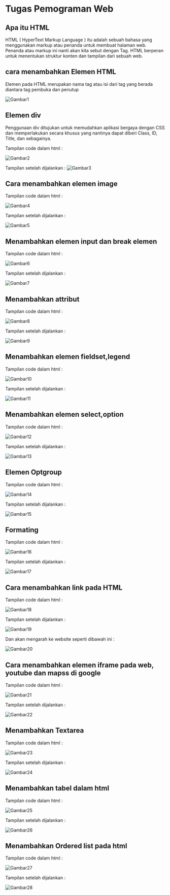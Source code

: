 # Tugas Pemograman Web
## Apa itu HTML
HTML ( HyperText Markup Language ) itu adalah sebuah bahasa yang menggunakan markup atau penanda
untuk membuat halaman web. Penanda atau markup ini nanti akan kita sebut dengan Tag.
HTML berperan untuk menentukan struktur konten dan tampilan dari sebuah web.

## cara menambahkan Elemen HTML
Elemen pada HTML merupakan nama tag atau isi dari tag yang berada diantara tag pembuka dan penutup<p>
![Gambar1](img1.png)
## Elemen div
Penggunaan div ditujukan untuk memudahkan aplikasi bergaya dengan CSS dan memperlakukan
secara khusus yang nantinya dapat diberi Class, ID, Title, dan sebagainya.<p>
Tampilan code dalam html : <p>
![Gambar2](img2.png) <p>
Tampilan setelah dijalankan :
![Gambar3](img3.png) <p>
## Cara menambahkan elemen image
Tampilan code dalam html : <p>
![Gambar4](img4.png) <p>
Tampilan setelah dijalankan : <p>
![Gambar5](img5.png) <p>
## Menambahkan elemen input dan break elemen
Tampilan code dalam html : <p>
![Gambar6](img6.png) <p>
Tampilan setelah dijalankan : <p>
![Gambar7](img7.png) <p>
## Menambahkan attribut
Tampilan code dalam html : <p>
![Gambar8](img8.png) <p>
Tampilan setelah dijalankan : <p>
![Gambar9](img9.png) <p>
## Menambahkan elemen fieldset,legend
Tampilan code dalam html : <p>
![Gambar10](img10.png) <p>
Tampilan setelah dijalankan : <P>
![Gambar11](img11.png) <p>
## Menambahkan elemen select,option
Tampilan code dalam html : <p>
![Gambar12](img12.png) <p>
Tampilan setelah dijalankan : <p>
![Gambar13](img13.png) <p>
## Elemen Optgroup
Tampilan code dalam html : <p>
![Gambar14](img14.png) <p>
Tampilan setelah dijalankan : <p>
![Gambar15](img15.png) <p>
## Formating
Tampilan code dalam html : <p>
![Gambar16](img16.png) <p>
Tampilan setelah dijalankan :<p>
![Gambar17](img17.png) <p>
## Cara menambahkan link pada HTML
Tampilan code dalam html : <p>
![Gambar18](img18.png) <p>
Tampilan setelah dijalankan :<p>
![Gambar19](img19.png) <p>
Dan akan mengarah ke website seperti dibawah ini : <p>
![Gambar20](img20.png) <p>
## Cara menambahkan elemen iframe pada web, youtube dan mapss di google
Tampilan code dalam html : <p>
![Gambar21](img21.png) <p>
Tampilan setelah dijalankan : <p>
![Gambar22](img22.png) <p>
##  Menambahkan Textarea
Tampilan code dalam html : <p>
![Gambar23](img23.png) <p>
Tampilan setelah dijalankan :<p>
![Gambar24](img24.png) <p>
## Menambahkan tabel dalam html
Tampilan code dalam html : <p>
![Gambar25](img25.png) <p>
Tampilan setelah dijalankan :<p>
![Gambar26](img26.png) <p>
## Menambahkan Ordered list pada html
Tampilan code dalam html : <p>
![Gambar27](img27.png) <p>
Tampilan setelah dijalankan :<p>
![Gambar28](img28.png) <p>

